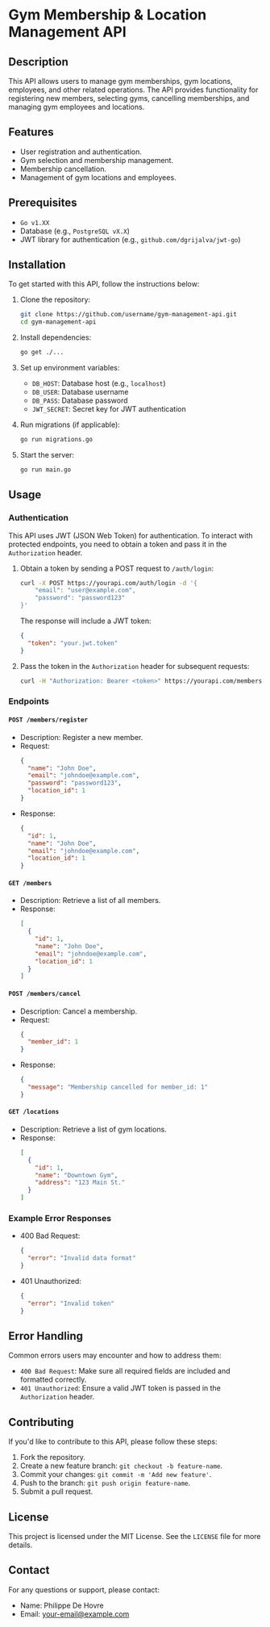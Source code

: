 # Gym Membership & Location Management API

## Description
This API allows users to manage gym memberships, gym locations, employees, and other related operations. The API provides functionality for registering new members, selecting gyms, cancelling memberships, and managing gym employees and locations.

## Features
- User registration and authentication.
- Gym selection and membership management.
- Membership cancellation.
- Management of gym locations and employees.

## Prerequisites
- `Go v1.XX`
- Database (e.g., `PostgreSQL vX.X`)
- JWT library for authentication (e.g., `github.com/dgrijalva/jwt-go`)

## Installation
To get started with this API, follow the instructions below:

1. Clone the repository:
    ```bash
    git clone https://github.com/username/gym-management-api.git
    cd gym-management-api
    ```
2. Install dependencies:
    ```bash
    go get ./...
    ```
3. Set up environment variables:
    - `DB_HOST`: Database host (e.g., `localhost`)
    - `DB_USER`: Database username
    - `DB_PASS`: Database password
    - `JWT_SECRET`: Secret key for JWT authentication

4. Run migrations (if applicable):
    ```bash
    go run migrations.go
    ```

5. Start the server:
    ```bash
    go run main.go
    ```

## Usage

### Authentication
This API uses JWT (JSON Web Token) for authentication. To interact with protected endpoints, you need to obtain a token and pass it in the `Authorization` header.

1. Obtain a token by sending a POST request to `/auth/login`:
    ```bash
    curl -X POST https://yourapi.com/auth/login -d '{
        "email": "user@example.com",
        "password": "password123"
    }'
    ```
    The response will include a JWT token:
    ```json
    {
      "token": "your.jwt.token"
    }
    ```

2. Pass the token in the `Authorization` header for subsequent requests:
    ```bash
    curl -H "Authorization: Bearer <token>" https://yourapi.com/members
    ```

### Endpoints

#### `POST /members/register`
- Description: Register a new member.
- Request:
    ```json
    {
      "name": "John Doe",
      "email": "johndoe@example.com",
      "password": "password123",
      "location_id": 1
    }
    ```
- Response:
    ```json
    {
      "id": 1,
      "name": "John Doe",
      "email": "johndoe@example.com",
      "location_id": 1
    }
    ```

#### `GET /members`
- Description: Retrieve a list of all members.
- Response:
    ```json
    [
      {
        "id": 1,
        "name": "John Doe",
        "email": "johndoe@example.com",
        "location_id": 1
      }
    ]
    ```

#### `POST /members/cancel`
- Description: Cancel a membership.
- Request:
    ```json
    {
      "member_id": 1
    }
    ```
- Response:
    ```json
    {
      "message": "Membership cancelled for member_id: 1"
    }
    ```

#### `GET /locations`
- Description: Retrieve a list of gym locations.
- Response:
    ```json
    [
      {
        "id": 1,
        "name": "Downtown Gym",
        "address": "123 Main St."
      }
    ]
    ```

### Example Error Responses

- 400 Bad Request:
    ```json
    {
      "error": "Invalid data format"
    }
    ```

- 401 Unauthorized:
    ```json
    {
      "error": "Invalid token"
    }
    ```

## Error Handling
Common errors users may encounter and how to address them:

- `400 Bad Request`: Make sure all required fields are included and formatted correctly.
- `401 Unauthorized`: Ensure a valid JWT token is passed in the `Authorization` header.

## Contributing
If you'd like to contribute to this API, please follow these steps:

1. Fork the repository.
2. Create a new feature branch: `git checkout -b feature-name`.
3. Commit your changes: `git commit -m 'Add new feature'`.
4. Push to the branch: `git push origin feature-name`.
5. Submit a pull request.

## License
This project is licensed under the MIT License. See the `LICENSE` file for more details.

## Contact
For any questions or support, please contact:
- Name: Philippe De Hovre
- Email: your-email@example.com
